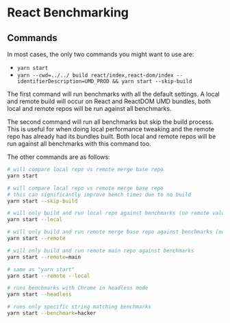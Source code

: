 # React Benchmarking

## Commands

In most cases, the only two commands you might want to use are:

- `yarn start`
- `yarn --cwd=../../ build react/index,react-dom/index --identifierDescription=UMD_PROD && yarn start --skip-build`

The first command will run benchmarks with all the default settings. A local and remote build will occur on React and ReactDOM UMD bundles, both local and remote repos will be run against all benchmarks.

The second command will run all benchmarks but skip the build process. This is useful for when doing local performance tweaking and the remote repo has already had its bundles built. Both local and remote repos will be run against all benchmarks with this command too.

The other commands are as follows:

```bash
# will compare local repo vs remote merge base repo
yarn start

# will compare local repo vs remote merge base repo
# this can significantly improve bench times due to no build
yarn start --skip-build

# will only build and run local repo against benchmarks (no remote values will be shown)
yarn start --local

# will only build and run remote merge base repo against benchmarks (no local values will be shown)
yarn start --remote

# will only build and run remote main repo against benchmarks
yarn start --remote=main

# same as "yarn start"
yarn start --remote --local

# runs benchmarks with Chrome in headless mode
yarn start --headless

# runs only specific string matching benchmarks
yarn start --benchmark=hacker
```
